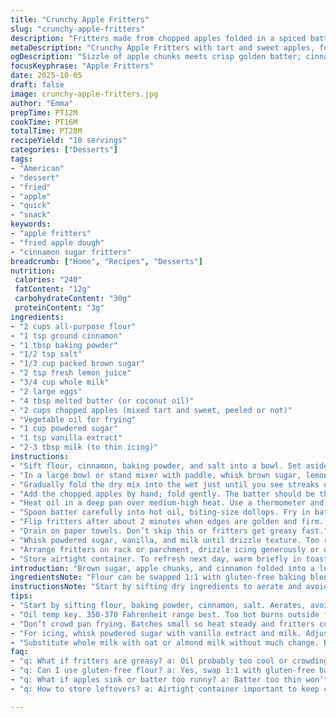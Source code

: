 ```yaml
---
title: "Crunchy Apple Fritters"
slug: "crunchy-apple-fritters"
description: "Fritters made from chopped apples folded in a spiced batter with cinnamon, brown sugar, lemon juice, and a simple icing drizzle. Deep fried until golden-brown and crisp outside, tender and juicy inside. Use a mix of tart and sweet apples for best texture and flavor. Quick and forgiving batter with baking powder for lift. Finish with a powdered sugar glaze or cinnamon sugar dust. Best served warm or room temp. Store airtight to keep crispness. Substitute any milk with oat or almond milk, butter with coconut oil. Perfect for unscheduled cravings or holiday mornings."
metaDescription: "Crunchy Apple Fritters with tart and sweet apples, folded in spiced batter, fried crisp. Quick batter, cinnamon sugar or glaze finish, warm or room temp eats."
ogDescription: "Sizzle of apple chunks meets crisp golden batter; cinnamon sugar or sweet glaze finishes these fritters. Texture balance key, frying temp crucial."
focusKeyphrase: "Apple Fritters"
date: 2025-10-05
draft: false
image: crunchy-apple-fritters.jpg
author: "Emma"
prepTime: PT12M
cookTime: PT16M
totalTime: PT28M
recipeYield: "10 servings"
categories: ["Desserts"]
tags:
- "American"
- "dessert"
- "fried"
- "apple"
- "quick"
- "snack"
keywords:
- "apple fritters"
- "fried apple dough"
- "cinnamon sugar fritters"
breadcrumb: ["Home", "Recipes", "Desserts"]
nutrition: 
 calories: "240"
 fatContent: "12g"
 carbohydrateContent: "30g"
 proteinContent: "3g"
ingredients:
- "2 cups all-purpose flour"
- "1 tsp ground cinnamon"
- "1 tbsp baking powder"
- "1/2 tsp salt"
- "1/3 cup packed brown sugar"
- "2 tsp fresh lemon juice"
- "3/4 cup whole milk"
- "2 large eggs"
- "4 tbsp melted butter (or coconut oil)"
- "2 cups chopped apples (mixed tart and sweet, peeled or not)"
- "Vegetable oil for frying"
- "1 cup powdered sugar"
- "1 tsp vanilla extract"
- "2-3 tbsp milk (to thin icing)"
instructions:
- "Sift flour, cinnamon, baking powder, and salt into a bowl. Set aside."
- "In a large bowl or stand mixer with paddle, whisk brown sugar, lemon juice, milk, eggs, and melted butter until combined but not smooth."
- "Gradually fold the dry mix into the wet just until you see streaks of flour disappear. Avoid overmixing or batter turns tough."
- "Add the chopped apples by hand; fold gently. The batter should be thick but not dry."
- "Heat oil in a deep pan over medium-high heat. Use a thermometer and aim for 350-370°F. Oil too hot? Brown outside burns before inside cooks. Too cool? Soggy fritters."
- "Spoon batter carefully into hot oil, biting-size dollops. Fry in batches without overcrowding. Shhh, listen to the sizzle, that's the tell."
- "Flip fritters after about 2 minutes when edges are golden and firm. Cook another 2-3 minutes until deep golden on both sides and cooked through (test one, dense inside means more time)."
- "Drain on paper towels. Don’t skip this or fritters get greasy fast."
- "Whisk powdered sugar, vanilla, and milk until drizzle texture. Too runny? Add sugar. Too thick? Splash milk."
- "Arrange fritters on rack or parchment, drizzle icing generously or dust cinnamon sugar mix (equal parts cinnamon and sugar). Let set slightly, eat warm or room temp."
- "Store airtight container. To refresh next day, warm briefly in toaster oven; just a few minutes re-crisps without drying out."
introduction: "Brown sugar, apple chunks, and cinnamon folded into a lumpy batter that sizzles as it meets hot oil. Memories of frying apple fritters in my grandmother’s kitchen still linger: the sweet sharp aroma of cooking apples mixing with the faint musty butter scent. Batter consistency is key here — thick enough so apples stay suspended, yet fluid enough to drop in dollops without puking all over the oil. Past trials taught me patience. Always bring the oil to the right temp, listen for the initial heat crackle, watch for golden edges. Overcrowding stalls cooking, making mushy, oil-sodden blobs that disappoint. The simple powdered sugar glaze cuts the fat, adds just enough sweetness, and that vanilla note. Between crisp crunch and soft, tender apple pockets — pure comfort."
ingredientsNote: "Flour can be swapped 1:1 with gluten-free baking blend if needed. Brown sugar adds moisture and depth versus white; try dark if available, deeper flavor. Lemon juice wakes up dulled apple slices and prevents browning during prep. Whole milk works best for richness but plant-based milks like oat or almond work fine—expect slight textural changes though. Butter provides subtle flavor; coconut oil adds tropical aroma and crispiness, especially if you don’t want dairy. Tart apples like Granny Smith hold shape better; mix with Fuji or Honeycrisp for balance. Baking powder makes fritters fluffy inside rather than flat or dense. Vegetable oil is neutral, heats high, but peanut or canola will behave similarly. The glaze uses vanilla but almond or citrus extract changes profile if you're feeling bold."
instructionsNote: "Start by sifting dry ingredients to aerate and avoid clumps—this means lighter fritters. Whisk wet ingredients until combined, no need for foam. Mixing dry into wet slowly avoids lumps without activating gluten too much; batter should be thick but droppable. Folding in apples by hand prevents overmixing and broken pieces. Heating oil above 350°F creates immediate crust for crisp texture. Use a thermometer or drop a small batter dollop to test. Sizzle tells you it’s right, reduce heat if smoke appears. Fry in small batches to keep temperature steady and avoid sticking. Flipping at crisp edges is better cue than timer. Drain fritters well—excess oil ruins finish. The icing consistency can be adjusted to drizzle or thick spoonable glaze. Dusting with cinnamon sugar adds crunch and spice if glaze isn’t your thing. Leftovers? Reheat carefully to regain crispness without drying apples."
tips:
- "Start by sifting flour, baking powder, cinnamon, salt. Aerates, avoids clumps, gives lighter texture. Folding dry into wet slowly, see streaks vanish but don’t overmix or gluten toughens batter. Thick but droppable important. Apples added by hand, fold gently. Breakage means mushy pockets later."
- "Oil temp key. 350-370 Fahrenheit range best. Too hot burns outside fast—check with small batter dollop, watch for immediate sizzle but no smoke. Too cool means soaking oil, soggy fritters. Use thermometer or visual cues—listen for consistent sizzling crackle sound, that snap means crust forming."
- "Don’t crowd pan frying. Batches small so heat steady and fritters cook evenly. Flip only when edges firm, golden color—not timer dependent. Oil cools when overloaded, more grease absorbed. Drain fritters after cooking well for crisp finish, paper towel or wire rack fine."
- "For icing, whisk powdered sugar with vanilla extract and milk. Adjust thickness to drip or spread style, add milk or sugar as needed. Alternatively, dust equal cinnamon and sugar mix on fritters before serving for crunch and spice. Use almond or citrus extract if vanilla not available for flavor twist."
- "Substitute whole milk with oat or almond milk without much change. Butter can switch to coconut oil for dairy-free option—coconut adds slight aroma and keeps exterior crisp. Brown sugar adds moisture and deeper flavor than white. Using tart apple like Granny Smith holds shape better; blend with sweet like Fuji or Honeycrisp to balance."
faq:
- "q: What if fritters are greasy? a: Oil probably too cool or crowding pan. Fry in small batches. Drain on paper towels or rack. Don’t rush oil temp. If still greasy, blot before eating. Oil type matter too—vegetable or peanut better. Reheat crisp faster with toaster oven for next day."
- "q: Can I use gluten-free flour? a: Yes, swap 1:1 with gluten-free baking blend. Batter texture shifts slightly—may be less elastic. Follow same mixing, folding rules. Baking powder still works for lift. Apples and frying method unchanged though may need slight timing tweak frying."
- "q: What if apples sink or batter too runny? a: Batter too thin won’t hold chunks. Fold slow adding dry to wet helps thickness. Use mix of tart and sweet slices for texture—tart hold shape better. If apples sink, add a little more flour. Thick batter suspends fruit for even cooking."
- "q: How to store leftovers? a: Airtight container important to keep crispness from going soft. Reheat briefly in toaster oven or low oven to regain crunch, few minutes enough. Microwaving ruins texture, makes fritters soggy. Can refrigerate a day or two. Avoid wrapping in plastic wrap directly."

---
```

